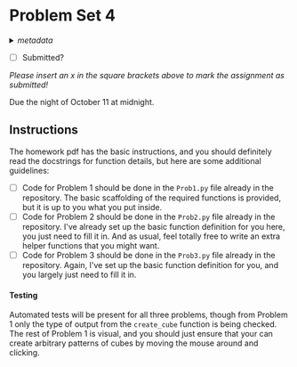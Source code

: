 # Problem Set 4
<details>
<summary><em>metadata</em></summary>
Category: problem-set<br>
Points: 9<br>
Due: 2021-10-11<br>
</details>

- [ ] Submitted?

_Please insert an x in the square brackets above to mark the assignment as submitted!_

Due the night of October 11 at midnight.


## Instructions
The homework pdf has the basic instructions, and you should definitely read the docstrings for function details, but here are some additional guidelines:
 - [ ] Code for Problem 1 should be done in the `Prob1.py` file already in the repository. The basic scaffolding of the required functions is provided, but it is up to you what you put inside.
 - [ ] Code for Problem 2 should be done in the `Prob2.py` file already in the repository. I've already set up the basic function definition for you here, you just need to fill it in. And as usual, feel totally free to write an extra helper functions that you might want.
 - [ ] Code for Problem 3 should be done in the `Prob3.py` file already in the repository. Again, I've set up the basic function definition for you, and you largely just need to fill it in.

#### Testing
Automated tests will be present for all three problems, though from Problem 1 only the type of output from the `create_cube` function is being checked. The rest of Problem 1 is visual, and you should just ensure that your can create arbitrary patterns of cubes by moving the mouse around and clicking.
